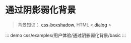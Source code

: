 # 通过阴影弱化背景

> 背景知识： [css-boxshadow](https://developer.mozilla.org/zh-CN/docs/Web/CSS/css-boxshadow), HTML < [dialog](https://developer.mozilla.org/zh-CN/docs/Web/HTML/Element/dialog) >

::: demo
css/examples/用户体验/通过阴影弱化背景/basic
:::

